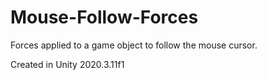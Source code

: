 # Mouse-Follow-Forces
 Forces applied to a game object to follow the mouse cursor.

Created in Unity 2020.3.11f1
